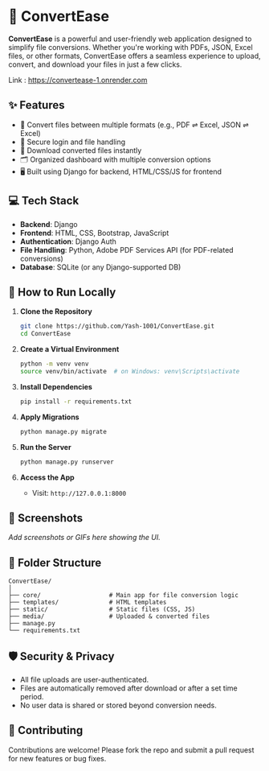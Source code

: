# 🚀 ConvertEase

**ConvertEase** is a powerful and user-friendly web application designed to simplify file conversions. Whether you're working with PDFs, JSON, Excel files, or other formats, ConvertEase offers a seamless experience to upload, convert, and download your files in just a few clicks.

Link : https://convertease-1.onrender.com

## ✨ Features

- 📄 Convert files between multiple formats (e.g., PDF ⇌ Excel, JSON ⇌ Excel)
- 🔐 Secure login and file handling
- 📁 Download converted files instantly
- 🗂 Organized dashboard with multiple conversion options
- 🖥️ Built using Django for backend, HTML/CSS/JS for frontend

## 💻 Tech Stack

- **Backend**: Django
- **Frontend**: HTML, CSS, Bootstrap, JavaScript
- **Authentication**: Django Auth
- **File Handling**: Python, Adobe PDF Services API (for PDF-related conversions)
- **Database**: SQLite (or any Django-supported DB)

## 🚧 How to Run Locally

1. **Clone the Repository**
   ```bash
   git clone https://github.com/Yash-1001/ConvertEase.git
   cd ConvertEase
   ```

2. **Create a Virtual Environment**
   ```bash
   python -m venv venv
   source venv/bin/activate  # on Windows: venv\Scripts\activate
   ```

3. **Install Dependencies**
   ```bash
   pip install -r requirements.txt
   ```

4. **Apply Migrations**
   ```bash
   python manage.py migrate
   ```

5. **Run the Server**
   ```bash
   python manage.py runserver
   ```

6. **Access the App**
   - Visit: `http://127.0.0.1:8000`

## 📸 Screenshots

_Add screenshots or GIFs here showing the UI._

## 📂 Folder Structure

```
ConvertEase/
│
├── core/                   # Main app for file conversion logic
├── templates/              # HTML templates
├── static/                 # Static files (CSS, JS)
├── media/                  # Uploaded & converted files
├── manage.py
└── requirements.txt
```

## 🛡️ Security & Privacy

- All file uploads are user-authenticated.
- Files are automatically removed after download or after a set time period.
- No user data is shared or stored beyond conversion needs.

## 🤝 Contributing

Contributions are welcome! Please fork the repo and submit a pull request for new features or bug fixes.


